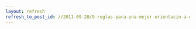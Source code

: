 ```yaml
---
layout: refresh
refresh_to_post_id: //2011-09-20/9-reglas-para-una-mejor-orientacin-a-objetos
---
```

